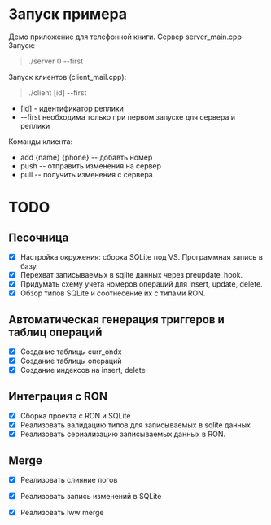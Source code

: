 # Запуск примера
Демо приложение для телефонной книги. 
Сервер server_main.cpp
Запуск:
> ./server 0 --first

Запуск клиентов (client_mail.cpp):
> ./client [id] --first 

* [id] - идентификатор реплики
* --first необходима только при первом запуске для сервера и реплики

Команды клиента:
* add {name} {phone} -- добавть номер
* push -- отправить изменения на сервер
* pull -- получить изменения с сервера 

# TODO
## Песочница
- [x] Настройка окружения: сборка SQLite под VS. Программная запись в базу. 
- [x] Перехват записываемых в sqlite данных через preupdate_hook.
- [x] Придумать схему учета номеров операций для insert, update, delete. 
- [x] Обзор типов SQLite и соотнесение их с типами RON.

## Автоматическая генерация триггеров и таблиц операций
- [x] Создание таблицы curr_ondx
- [x] Создание таблицы операций
- [x] Создание индексов на insert, delete

## Интеграция с RON
- [x] Сборка проекта с RON и SQLite
- [x] Реализовать валидацию типов для записываемых в sqlite данных
- [x] Реализовать сериализацию записываемых данных в RON.

## Merge
- [x] Реализовать слияние логов
- [x] Реализовать запись изменений в SQLite
- [x] Реализовать lww merge


